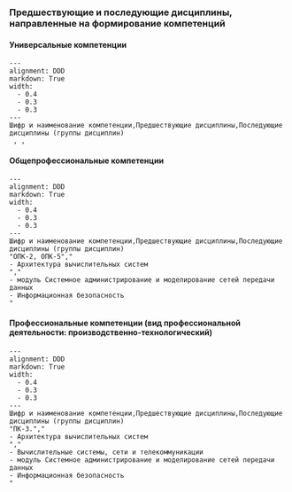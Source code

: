 ### Предшествующие и последующие дисциплины, направленные на формирование компетенций

#### Универсальные компетенции

```table
---
alignment: DDD
markdown: True
width:
  - 0.4
  - 0.3
  - 0.3
---
Шифр и наименование компетенции,Предшествующие дисциплины,Последующие дисциплины (группы дисциплин)
 , , 
```

#### Общепрофессиональные компетенции

```table
---
alignment: DDD
markdown: True
width:
  - 0.4
  - 0.3
  - 0.3
---
Шифр и наименование компетенции,Предшествующие дисциплины,Последующие дисциплины (группы дисциплин)
"ОПК-2, ОПК-5","
- Архитектура вычислительных систем
","
- модуль Системное администрирование и моделирование сетей передачи данных
- Информационная безопасность
"
```

#### Профессиональные компетенции (вид профессиональной деятельности: производственно-технологический)

```table
---
alignment: DDD
markdown: True
width:
  - 0.4
  - 0.3
  - 0.3
---
Шифр и наименование компетенции,Предшествующие дисциплины,Последующие дисциплины (группы дисциплин)
"ПК-3.","
- Архитектура вычислительных систем
","
- Вычислительные системы, сети и телекоммуникации
- модуль Системное администрирование и моделирование сетей передачи данных
- Информационная безопасность
"
```
